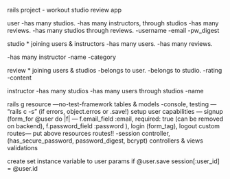rails project - workout studio review app

user
-has many studios.
-has many instructors, through studios
-has many reviews.
-has many studios through reviews.
    -username
    -email
    -pw_digest

studio * joining users & instructors
-has many users.
-has many reviews.
<!-- -has many reviewing users through reviews source :user -->
-has many instructor
    -name
    -category

review  * joining users & studios
-belongs to user.
-belongs to studio.
    -rating
    -content

instructor
-has many studios
-has many users through studios
    -name

rails g resource —no-test-framework
tables & models
	-console, testing — “rails c -s” (if errors, object.erros or .save!)
setup user capabilities — signup (form_for  @user do |f| — f.email_field :email, required: true (can be removed on backend), f.password_field :password ), login (form_tag), logout custom routes— put above resources routes!!
	-session controller, (has_secure_password, password_digest, bcrypt)
controllers & views
validations

create
set instance variable to user params
if @user.save
session[:user_id] = @user.id

